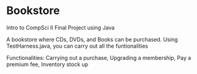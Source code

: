 # Bookstore
Intro to CompSci II Final Project using Java

A bookstore where CDs, DVDs, and Books can be purchased.
Using TestHarness.java, you can carry out all the funtionalities

Functionalities:
  Carrying out a purchase, Upgrading a membership, Pay a premium fee, Inventory stock up
